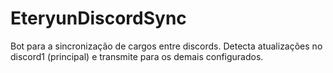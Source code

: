 ﻿# EteryunDiscordSync

Bot para a sincronização de cargos entre discords.
 Detecta atualizações no discord1 (principal) e transmite para os demais configurados.
